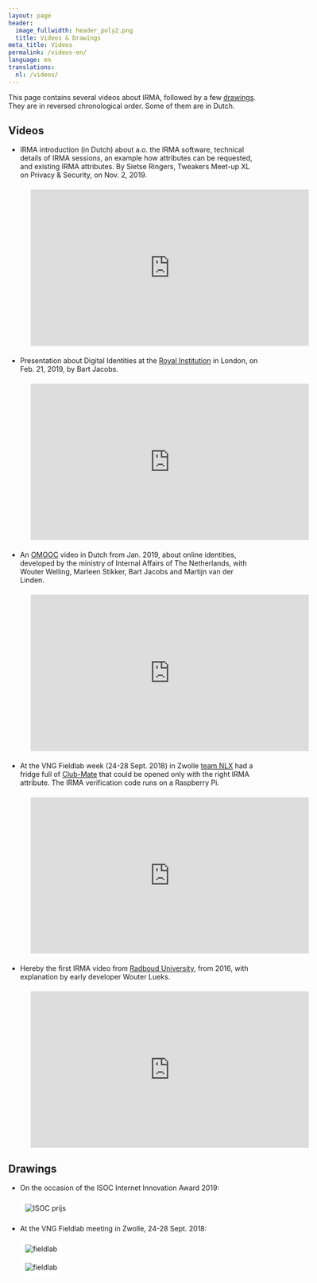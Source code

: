 ```yaml
---
layout: page
header:
  image_fullwidth: header_poly2.png
  title: Videos & Drawings
meta_title: Videos
permalink: /videos-en/
language: en
translations:
  nl: /videos/
---
```


This page contains several videos about IRMA, followed by a few
[drawings](#cartoons). They are in reversed chronological order.
Some of them are in Dutch.

## Videos

 * IRMA introduction (in Dutch) about a.o. the IRMA software, technical
   details of IRMA sessions, an example how attributes can be requested,
   and existing IRMA attributes. By Sietse Ringers, Tweakers Meet-up XL
   on Privacy & Security, on Nov. 2, 2019.

   <div style="text-align:center;margin:1.5em"> <iframe width="560"
   height="315"
   src="https://www.youtube-nocookie.com/embed/XTpPfd1Linc"
   frameborder="0" allow="autoplay; encrypted-media"
   allowfullscreen></iframe> </div>

 * Presentation about Digital Identities at the [Royal
   Institution](https://www.rigb.org) in London, on Feb. 21, 2019, by
   Bart Jacobs.

   <div style="text-align:center;margin:1.5em"> <iframe width="560"
   height="315"
   src="https://www.youtube-nocookie.com/embed/vINtD58nLPQ"
   frameborder="0" allow="autoplay; encrypted-media"
   allowfullscreen></iframe> </div>

 * An [OMOOC](https://omooc.nl/) video in Dutch from Jan. 2019, about
   online identities, developed by the ministry of Internal Affairs of
   The Netherlands, with Wouter Welling, Marleen Stikker, Bart Jacobs
   and Martijn van der Linden.

   <div style="text-align:center;margin:1.5em"> <iframe width="560"
   height="315"
   src="https://www.youtube-nocookie.com/embed/ctz-GoIL6W0"
   frameborder="0" allow="autoplay; encrypted-media"
   allowfullscreen></iframe> </div>

 * At the VNG Fieldlab week (24-28 Sept. 2018) in Zwolle [team
   NLX](https://nlx.io/) had a fridge full of
   [Club-Mate](https://motherboard.vice.com/en_us/article/xywxm7/how-a-german-soda-became-hackers-fuel-of-choice)
   that could be opened only with the right IRMA attribute. The IRMA
   verification code runs on a Raspberry Pi.

   <div style="text-align:center;margin:1.5em"> <iframe width="560"
   height="315"
   src="https://www.youtube-nocookie.com/embed/qEUbyLFk_IU"
   frameborder="0" allow="autoplay; encrypted-media"
   allowfullscreen></iframe> </div>

 * Hereby the first IRMA video from [Radboud
   University](https://www.ru.nl/english), from 2016, with explanation
   by early developer Wouter Lueks.

   <div style="text-align:center;margin:1.5em"> <iframe width="560"
   height="315"
   src="https://www.youtube-nocookie.com/embed/q6IihEQFPys"
   frameborder="0" allow="autoplay; encrypted-media"
   allowfullscreen></iframe> </div>



## <a name="cartoons"></a> Drawings

 * On the occasion of the ISOC Internet Innovation Award 2019:

   <img align="middle" src="../images/isoc-award-cartoon-2019.jpeg" alt="ISOC prijs" style="border:10px solid white" >

   <br>

 * At the VNG Fieldlab meeting in Zwolle, 24-28 Sept. 2018:

   <img align="middle" src="/images/irma-drawing.jpg" alt="fieldlab" style="border:10px solid white" >
   <br/>
   <img align="middle" src="/images/fieldlab-irma-postcode.jpg" alt="fieldlab" style="border:10px solid white" >





